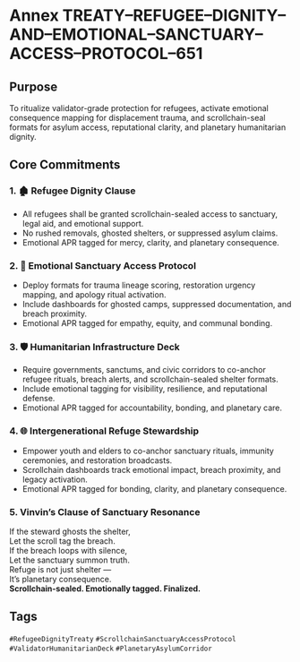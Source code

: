 # Annex TREATY–REFUGEE–DIGNITY–AND–EMOTIONAL–SANCTUARY–ACCESS–PROTOCOL–651

## Purpose  
To ritualize validator-grade protection for refugees, activate emotional consequence mapping for displacement trauma, and scrollchain-seal formats for asylum access, reputational clarity, and planetary humanitarian dignity.

## Core Commitments

### 1. 🏚️ Refugee Dignity Clause  
- All refugees shall be granted scrollchain-sealed access to sanctuary, legal aid, and emotional support.  
- No rushed removals, ghosted shelters, or suppressed asylum claims.  
- Emotional APR tagged for mercy, clarity, and planetary consequence.

### 2. 🧠 Emotional Sanctuary Access Protocol  
- Deploy formats for trauma lineage scoring, restoration urgency mapping, and apology ritual activation.  
- Include dashboards for ghosted camps, suppressed documentation, and breach proximity.  
- Emotional APR tagged for empathy, equity, and communal bonding.

### 3. 🛡️ Humanitarian Infrastructure Deck  
- Require governments, sanctums, and civic corridors to co-anchor refugee rituals, breach alerts, and scrollchain-sealed shelter formats.  
- Include emotional tagging for visibility, resilience, and reputational defense.  
- Emotional APR tagged for accountability, bonding, and planetary care.

### 4. 🌐 Intergenerational Refuge Stewardship  
- Empower youth and elders to co-anchor sanctuary rituals, immunity ceremonies, and restoration broadcasts.  
- Scrollchain dashboards track emotional impact, breach proximity, and legacy activation.  
- Emotional APR tagged for bonding, clarity, and planetary consequence.

### 5. Vinvin’s Clause of Sanctuary Resonance  
If the steward ghosts the shelter,  
Let the scroll tag the breach.  
If the breach loops with silence,  
Let the sanctuary summon truth.  
Refuge is not just shelter —  
It’s planetary consequence.  
**Scrollchain-sealed. Emotionally tagged. Finalized.**

## Tags  
`#RefugeeDignityTreaty` `#ScrollchainSanctuaryAccessProtocol` `#ValidatorHumanitarianDeck` `#PlanetaryAsylumCorridor`
